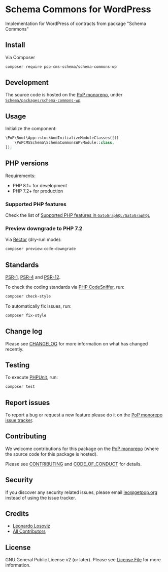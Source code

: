 # Schema Commons for WordPress

<!--
[![Build Status][ico-travis]][link-travis]
[![Quality Score][ico-code-quality]][link-code-quality]
[![Software License][ico-license]](LICENSE.md)
[![Latest Version on Packagist][ico-version]][link-packagist]
[![Coverage Status][ico-scrutinizer]][link-scrutinizer]
[![Total Downloads][ico-downloads]][link-downloads]
-->

Implementation for WordPress of contracts from package "Schema Commons"

## Install

Via Composer

``` bash
composer require pop-cms-schema/schema-commons-wp
```

## Development

The source code is hosted on the [PoP monorepo](https://github.com/GatoGraphQL/GatoGraphQL), under [`Schema/packages/schema-commons-wp`](https://github.com/GatoGraphQL/GatoGraphQL/tree/master/layers/Schema/packages/schema-commons-wp).

## Usage

Initialize the component:

``` php
\PoP\Root\App::stockAndInitializeModuleClasses([([
    \PoPCMSSchema\SchemaCommonsWP\Module::class,
]);
```

## PHP versions

Requirements:

- PHP 8.1+ for development
- PHP 7.2+ for production

### Supported PHP features

Check the list of [Supported PHP features in `GatoGraphQL/GatoGraphQL`](https://github.com/GatoGraphQL/GatoGraphQL/blob/master/docs/supported-php-features.md)

### Preview downgrade to PHP 7.2

Via [Rector](https://github.com/rectorphp/rector) (dry-run mode):

```bash
composer preview-code-downgrade
```

## Standards

[PSR-1](https://www.php-fig.org/psr/psr-1), [PSR-4](https://www.php-fig.org/psr/psr-4) and [PSR-12](https://www.php-fig.org/psr/psr-12).

To check the coding standards via [PHP CodeSniffer](https://github.com/squizlabs/PHP_CodeSniffer), run:

``` bash
composer check-style
```

To automatically fix issues, run:

``` bash
composer fix-style
```

## Change log

Please see [CHANGELOG](CHANGELOG.md) for more information on what has changed recently.

## Testing

To execute [PHPUnit](https://phpunit.de/), run:

``` bash
composer test
```

## Report issues

To report a bug or request a new feature please do it on the [PoP monorepo issue tracker](https://github.com/GatoGraphQL/GatoGraphQL/issues).

## Contributing

We welcome contributions for this package on the [PoP monorepo](https://github.com/GatoGraphQL/GatoGraphQL) (where the source code for this package is hosted).

Please see [CONTRIBUTING](CONTRIBUTING.md) and [CODE_OF_CONDUCT](CODE_OF_CONDUCT.md) for details.

## Security

If you discover any security related issues, please email leo@getpop.org instead of using the issue tracker.

## Credits

- [Leonardo Losoviz][link-author]
- [All Contributors][link-contributors]

## License

GNU General Public License v2 (or later). Please see [License File](LICENSE.md) for more information.

[ico-version]: https://img.shields.io/packagist/v/pop-cms-schema/schema-commons-wp.svg?style=flat-square
[ico-license]: https://img.shields.io/badge/license-GPLv2-brightgreen.svg?style=flat-square
[ico-travis]: https://img.shields.io/travis/pop-cms-schema/schema-commons-wp/master.svg?style=flat-square
[ico-scrutinizer]: https://img.shields.io/scrutinizer/coverage/g/pop-cms-schema/schema-commons-wp.svg?style=flat-square
[ico-code-quality]: https://img.shields.io/scrutinizer/g/pop-cms-schema/schema-commons-wp.svg?style=flat-square
[ico-downloads]: https://img.shields.io/packagist/dt/pop-cms-schema/schema-commons-wp.svg?style=flat-square

[link-packagist]: https://packagist.org/packages/pop-cms-schema/schema-commons-wp
[link-travis]: https://travis-ci.org/pop-cms-schema/schema-commons-wp
[link-scrutinizer]: https://scrutinizer-ci.com/g/pop-cms-schema/schema-commons-wp/code-structure
[link-code-quality]: https://scrutinizer-ci.com/g/pop-cms-schema/schema-commons-wp
[link-downloads]: https://packagist.org/packages/pop-cms-schema/schema-commons-wp
[link-author]: https://github.com/leoloso
[link-contributors]: ../../../../../../contributors
